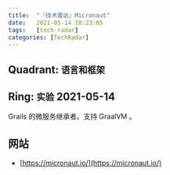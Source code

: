 ```yaml
---
title:  "『技术雷达』Micronaut"
date:   2021-05-14 18:23:05
tags:   [tech-radar]
categories: [TechRadar]
---
```


## Quadrant: `语言和框架`

## Ring: `实验` 2021-05-14

Grails 的微服务继承者。支持 GraalVM 。

## 网站

- [https://micronaut.io/](https://micronaut.io/)

